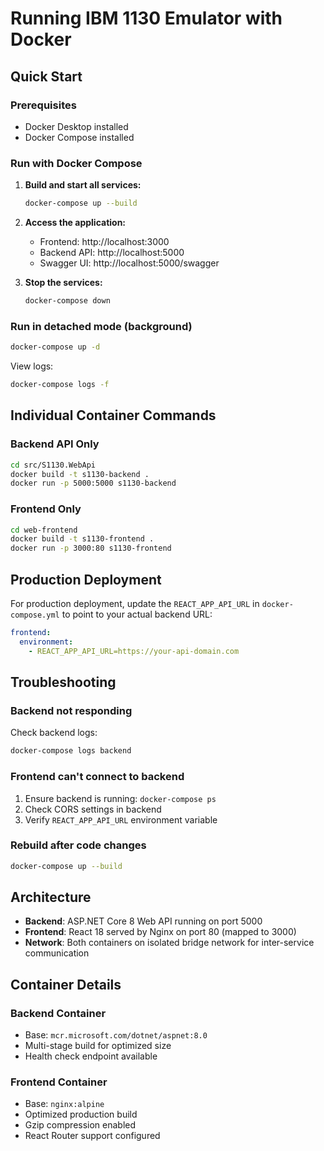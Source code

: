 # Running IBM 1130 Emulator with Docker

## Quick Start

### Prerequisites
- Docker Desktop installed
- Docker Compose installed

### Run with Docker Compose

1. **Build and start all services:**
   ```bash
   docker-compose up --build
   ```

2. **Access the application:**
   - Frontend: http://localhost:3000
   - Backend API: http://localhost:5000
   - Swagger UI: http://localhost:5000/swagger

3. **Stop the services:**
   ```bash
   docker-compose down
   ```

### Run in detached mode (background)
```bash
docker-compose up -d
```

View logs:
```bash
docker-compose logs -f
```

## Individual Container Commands

### Backend API Only
```bash
cd src/S1130.WebApi
docker build -t s1130-backend .
docker run -p 5000:5000 s1130-backend
```

### Frontend Only
```bash
cd web-frontend
docker build -t s1130-frontend .
docker run -p 3000:80 s1130-frontend
```

## Production Deployment

For production deployment, update the `REACT_APP_API_URL` in `docker-compose.yml` to point to your actual backend URL:

```yaml
frontend:
  environment:
    - REACT_APP_API_URL=https://your-api-domain.com
```

## Troubleshooting

### Backend not responding
Check backend logs:
```bash
docker-compose logs backend
```

### Frontend can't connect to backend
1. Ensure backend is running: `docker-compose ps`
2. Check CORS settings in backend
3. Verify `REACT_APP_API_URL` environment variable

### Rebuild after code changes
```bash
docker-compose up --build
```

## Architecture

- **Backend**: ASP.NET Core 8 Web API running on port 5000
- **Frontend**: React 18 served by Nginx on port 80 (mapped to 3000)
- **Network**: Both containers on isolated bridge network for inter-service communication

## Container Details

### Backend Container
- Base: `mcr.microsoft.com/dotnet/aspnet:8.0`
- Multi-stage build for optimized size
- Health check endpoint available

### Frontend Container
- Base: `nginx:alpine`
- Optimized production build
- Gzip compression enabled
- React Router support configured
